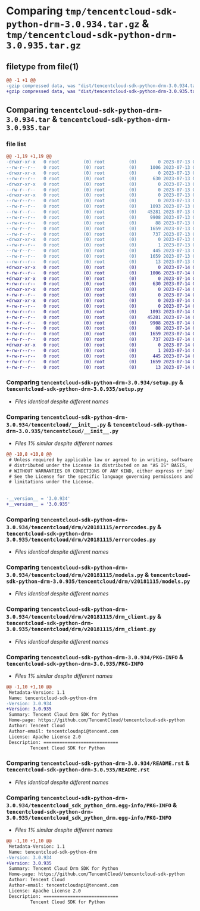 # Comparing `tmp/tencentcloud-sdk-python-drm-3.0.934.tar.gz` & `tmp/tencentcloud-sdk-python-drm-3.0.935.tar.gz`

## filetype from file(1)

```diff
@@ -1 +1 @@
-gzip compressed data, was "dist/tencentcloud-sdk-python-drm-3.0.934.tar", last modified: Thu Jul 13 00:21:06 2023, max compression
+gzip compressed data, was "dist/tencentcloud-sdk-python-drm-3.0.935.tar", last modified: Fri Jul 14 00:22:37 2023, max compression
```

## Comparing `tencentcloud-sdk-python-drm-3.0.934.tar` & `tencentcloud-sdk-python-drm-3.0.935.tar`

### file list

```diff
@@ -1,19 +1,19 @@
-drwxr-xr-x   0 root         (0) root         (0)        0 2023-07-13 00:21:06.000000 tencentcloud-sdk-python-drm-3.0.934/
--rw-r--r--   0 root         (0) root         (0)     1006 2023-07-13 00:21:06.000000 tencentcloud-sdk-python-drm-3.0.934/setup.py
-drwxr-xr-x   0 root         (0) root         (0)        0 2023-07-13 00:21:06.000000 tencentcloud-sdk-python-drm-3.0.934/tencentcloud/
--rw-r--r--   0 root         (0) root         (0)      630 2023-07-13 00:21:06.000000 tencentcloud-sdk-python-drm-3.0.934/tencentcloud/__init__.py
-drwxr-xr-x   0 root         (0) root         (0)        0 2023-07-13 00:21:06.000000 tencentcloud-sdk-python-drm-3.0.934/tencentcloud/drm/
--rw-r--r--   0 root         (0) root         (0)        0 2023-07-13 00:21:06.000000 tencentcloud-sdk-python-drm-3.0.934/tencentcloud/drm/__init__.py
-drwxr-xr-x   0 root         (0) root         (0)        0 2023-07-13 00:21:06.000000 tencentcloud-sdk-python-drm-3.0.934/tencentcloud/drm/v20181115/
--rw-r--r--   0 root         (0) root         (0)        0 2023-07-13 00:21:06.000000 tencentcloud-sdk-python-drm-3.0.934/tencentcloud/drm/v20181115/__init__.py
--rw-r--r--   0 root         (0) root         (0)     1093 2023-07-13 00:21:06.000000 tencentcloud-sdk-python-drm-3.0.934/tencentcloud/drm/v20181115/errorcodes.py
--rw-r--r--   0 root         (0) root         (0)    45281 2023-07-13 00:21:06.000000 tencentcloud-sdk-python-drm-3.0.934/tencentcloud/drm/v20181115/models.py
--rw-r--r--   0 root         (0) root         (0)     9908 2023-07-13 00:21:06.000000 tencentcloud-sdk-python-drm-3.0.934/tencentcloud/drm/v20181115/drm_client.py
--rw-r--r--   0 root         (0) root         (0)       88 2023-07-13 00:21:06.000000 tencentcloud-sdk-python-drm-3.0.934/setup.cfg
--rw-r--r--   0 root         (0) root         (0)     1659 2023-07-13 00:21:06.000000 tencentcloud-sdk-python-drm-3.0.934/PKG-INFO
--rw-r--r--   0 root         (0) root         (0)      737 2023-07-13 00:21:06.000000 tencentcloud-sdk-python-drm-3.0.934/README.rst
-drwxr-xr-x   0 root         (0) root         (0)        0 2023-07-13 00:21:06.000000 tencentcloud-sdk-python-drm-3.0.934/tencentcloud_sdk_python_drm.egg-info/
--rw-r--r--   0 root         (0) root         (0)        1 2023-07-13 00:21:06.000000 tencentcloud-sdk-python-drm-3.0.934/tencentcloud_sdk_python_drm.egg-info/dependency_links.txt
--rw-r--r--   0 root         (0) root         (0)      445 2023-07-13 00:21:06.000000 tencentcloud-sdk-python-drm-3.0.934/tencentcloud_sdk_python_drm.egg-info/SOURCES.txt
--rw-r--r--   0 root         (0) root         (0)     1659 2023-07-13 00:21:06.000000 tencentcloud-sdk-python-drm-3.0.934/tencentcloud_sdk_python_drm.egg-info/PKG-INFO
--rw-r--r--   0 root         (0) root         (0)       13 2023-07-13 00:21:06.000000 tencentcloud-sdk-python-drm-3.0.934/tencentcloud_sdk_python_drm.egg-info/top_level.txt
+drwxr-xr-x   0 root         (0) root         (0)        0 2023-07-14 00:22:37.000000 tencentcloud-sdk-python-drm-3.0.935/
+-rw-r--r--   0 root         (0) root         (0)     1006 2023-07-14 00:22:37.000000 tencentcloud-sdk-python-drm-3.0.935/setup.py
+drwxr-xr-x   0 root         (0) root         (0)        0 2023-07-14 00:22:37.000000 tencentcloud-sdk-python-drm-3.0.935/tencentcloud/
+-rw-r--r--   0 root         (0) root         (0)      630 2023-07-14 00:22:37.000000 tencentcloud-sdk-python-drm-3.0.935/tencentcloud/__init__.py
+drwxr-xr-x   0 root         (0) root         (0)        0 2023-07-14 00:22:37.000000 tencentcloud-sdk-python-drm-3.0.935/tencentcloud/drm/
+-rw-r--r--   0 root         (0) root         (0)        0 2023-07-14 00:22:37.000000 tencentcloud-sdk-python-drm-3.0.935/tencentcloud/drm/__init__.py
+drwxr-xr-x   0 root         (0) root         (0)        0 2023-07-14 00:22:37.000000 tencentcloud-sdk-python-drm-3.0.935/tencentcloud/drm/v20181115/
+-rw-r--r--   0 root         (0) root         (0)        0 2023-07-14 00:22:37.000000 tencentcloud-sdk-python-drm-3.0.935/tencentcloud/drm/v20181115/__init__.py
+-rw-r--r--   0 root         (0) root         (0)     1093 2023-07-14 00:22:37.000000 tencentcloud-sdk-python-drm-3.0.935/tencentcloud/drm/v20181115/errorcodes.py
+-rw-r--r--   0 root         (0) root         (0)    45281 2023-07-14 00:22:37.000000 tencentcloud-sdk-python-drm-3.0.935/tencentcloud/drm/v20181115/models.py
+-rw-r--r--   0 root         (0) root         (0)     9908 2023-07-14 00:22:37.000000 tencentcloud-sdk-python-drm-3.0.935/tencentcloud/drm/v20181115/drm_client.py
+-rw-r--r--   0 root         (0) root         (0)       88 2023-07-14 00:22:37.000000 tencentcloud-sdk-python-drm-3.0.935/setup.cfg
+-rw-r--r--   0 root         (0) root         (0)     1659 2023-07-14 00:22:37.000000 tencentcloud-sdk-python-drm-3.0.935/PKG-INFO
+-rw-r--r--   0 root         (0) root         (0)      737 2023-07-14 00:22:37.000000 tencentcloud-sdk-python-drm-3.0.935/README.rst
+drwxr-xr-x   0 root         (0) root         (0)        0 2023-07-14 00:22:37.000000 tencentcloud-sdk-python-drm-3.0.935/tencentcloud_sdk_python_drm.egg-info/
+-rw-r--r--   0 root         (0) root         (0)        1 2023-07-14 00:22:37.000000 tencentcloud-sdk-python-drm-3.0.935/tencentcloud_sdk_python_drm.egg-info/dependency_links.txt
+-rw-r--r--   0 root         (0) root         (0)      445 2023-07-14 00:22:37.000000 tencentcloud-sdk-python-drm-3.0.935/tencentcloud_sdk_python_drm.egg-info/SOURCES.txt
+-rw-r--r--   0 root         (0) root         (0)     1659 2023-07-14 00:22:37.000000 tencentcloud-sdk-python-drm-3.0.935/tencentcloud_sdk_python_drm.egg-info/PKG-INFO
+-rw-r--r--   0 root         (0) root         (0)       13 2023-07-14 00:22:37.000000 tencentcloud-sdk-python-drm-3.0.935/tencentcloud_sdk_python_drm.egg-info/top_level.txt
```

### Comparing `tencentcloud-sdk-python-drm-3.0.934/setup.py` & `tencentcloud-sdk-python-drm-3.0.935/setup.py`

 * *Files identical despite different names*

### Comparing `tencentcloud-sdk-python-drm-3.0.934/tencentcloud/__init__.py` & `tencentcloud-sdk-python-drm-3.0.935/tencentcloud/__init__.py`

 * *Files 1% similar despite different names*

```diff
@@ -10,8 +10,8 @@
 # Unless required by applicable law or agreed to in writing, software
 # distributed under the License is distributed on an "AS IS" BASIS,
 # WITHOUT WARRANTIES OR CONDITIONS OF ANY KIND, either express or implied.
 # See the License for the specific language governing permissions and
 # limitations under the License.
 
 
-__version__ = '3.0.934'
+__version__ = '3.0.935'
```

### Comparing `tencentcloud-sdk-python-drm-3.0.934/tencentcloud/drm/v20181115/errorcodes.py` & `tencentcloud-sdk-python-drm-3.0.935/tencentcloud/drm/v20181115/errorcodes.py`

 * *Files identical despite different names*

### Comparing `tencentcloud-sdk-python-drm-3.0.934/tencentcloud/drm/v20181115/models.py` & `tencentcloud-sdk-python-drm-3.0.935/tencentcloud/drm/v20181115/models.py`

 * *Files identical despite different names*

### Comparing `tencentcloud-sdk-python-drm-3.0.934/tencentcloud/drm/v20181115/drm_client.py` & `tencentcloud-sdk-python-drm-3.0.935/tencentcloud/drm/v20181115/drm_client.py`

 * *Files identical despite different names*

### Comparing `tencentcloud-sdk-python-drm-3.0.934/PKG-INFO` & `tencentcloud-sdk-python-drm-3.0.935/PKG-INFO`

 * *Files 1% similar despite different names*

```diff
@@ -1,10 +1,10 @@
 Metadata-Version: 1.1
 Name: tencentcloud-sdk-python-drm
-Version: 3.0.934
+Version: 3.0.935
 Summary: Tencent Cloud Drm SDK for Python
 Home-page: https://github.com/TencentCloud/tencentcloud-sdk-python
 Author: Tencent Cloud
 Author-email: tencentcloudapi@tencent.com
 License: Apache License 2.0
 Description: ============================
         Tencent Cloud SDK for Python
```

### Comparing `tencentcloud-sdk-python-drm-3.0.934/README.rst` & `tencentcloud-sdk-python-drm-3.0.935/README.rst`

 * *Files identical despite different names*

### Comparing `tencentcloud-sdk-python-drm-3.0.934/tencentcloud_sdk_python_drm.egg-info/PKG-INFO` & `tencentcloud-sdk-python-drm-3.0.935/tencentcloud_sdk_python_drm.egg-info/PKG-INFO`

 * *Files 1% similar despite different names*

```diff
@@ -1,10 +1,10 @@
 Metadata-Version: 1.1
 Name: tencentcloud-sdk-python-drm
-Version: 3.0.934
+Version: 3.0.935
 Summary: Tencent Cloud Drm SDK for Python
 Home-page: https://github.com/TencentCloud/tencentcloud-sdk-python
 Author: Tencent Cloud
 Author-email: tencentcloudapi@tencent.com
 License: Apache License 2.0
 Description: ============================
         Tencent Cloud SDK for Python
```

